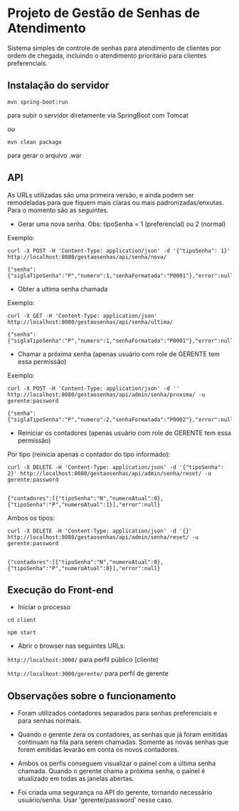 # Projeto de Gestão de Senhas de Atendimento

Sistema simples de controle de senhas para atendimento de clientes por ordem de chegada, incluindo o atendimento prioritário para clientes preferenciais.

## Instalação do servidor

`mvn spring-boot:run`

para subir o servidor diretamente via SpringBoot com Tomcat 

ou 

`mvn clean package`

para gerar o arquivo .war 


## API


As URLs utilizadas são uma primeira versão, e ainda podem ser remodeladas para que fiquem mais claras ou mais padronizadas/enxutas. Para o momento são as seguintes.


* Gerar uma nova senha. Obs: tipoSenha = 1 (preferencial) ou 2 (normal)

Exemplo:

	curl -X POST -H 'Content-Type: application/json' -d '{"tipoSenha": 1}' http://localhost:8080/gestaosenhas/api/senha/nova/

	{"senha":{"siglaTipoSenha":"P","numero":1,"senhaFormatada":"P0001"},"error":null}

	
* Obter a ultima senha chamada

Exemplo:
 
	curl -X GET -H 'Content-Type: application/json' http://localhost:8080/gestaosenhas/api/senha/ultima/
 
	{"senha":{"siglaTipoSenha":"P","numero":1,"senhaFormatada":"P0001"},"error":null}


 
* Chamar a próxima senha (apenas usuário com role de GERENTE tem essa permissão)

Exemplo:

	curl -X POST -H 'Content-Type: application/json' -d '' http://localhost:8080/gestaosenhas/api/admin/senha/proxima/ -u gerente:password

	{"senha":{"siglaTipoSenha":"P","numero":2,"senhaFormatada":"P0002"},"error":null}


* Reiniciar os contadores (apenas usuário com role de GERENTE tem essa permissão)

Por tipo (reinicia apenas o contador do tipo informado):

	curl -X DELETE -H 'Content-Type: application/json' -d '{"tipoSenha": 2}' http://localhost:8080/gestaosenhas/api/admin/senha/reset/ -u gerente:password

	
	{"contadores":[{"tipoSenha":"N","numeroAtual":0},{"tipoSenha":"P","numeroAtual":1}],"error":null}

Ambos os tipos:

	curl -X DELETE -H 'Content-Type: application/json' -d '{}' http://localhost:8080/gestaosenhas/api/admin/senha/reset/ -u gerente:password 

	
	{"contadores":[{"tipoSenha":"N","numeroAtual":0},{"tipoSenha":"P","numeroAtual":0}],"error":null}



## Execução do Front-end

* Iniciar o processo

```
cd client
	
npm start
```

* Abrir o browser nas seguintes URLs:

`http://localhost:3000/` para perfil público (cliente)

`http://localhost:3000/gerente/` para perfil de gerente


## Observações sobre o funcionamento

* Foram utilizados contadores separados para senhas preferenciais e para senhas normais.

* Quando o gerente zera os contadores, as senhas que já foram emitidas continuam na fila para serem chamadas. Somente as novas senhas que forem emitidas levarão em conta os novos contadores.

* Ambos os perfis conseguem visualizar o painel com a última senha chamada. Quando o gerente chama a próxima senha, o painel é atualizado em todas as janelas abertas.

* Foi criada uma segurança na API do gerente, tornando necessário usuário/senha. Usar 'gerente/password' nesse caso.












